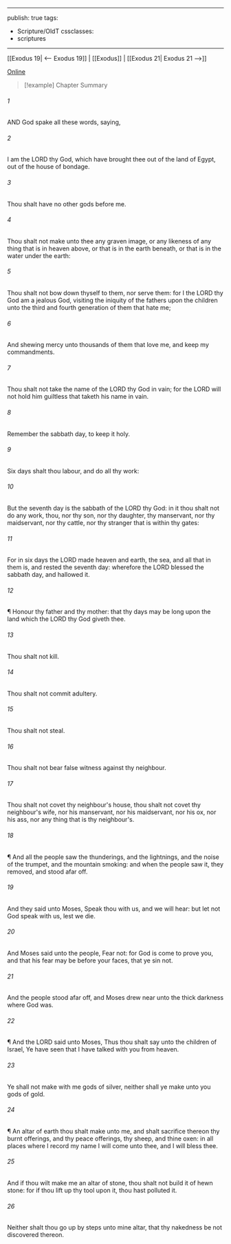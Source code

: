 

---
publish: true
tags:
  - Scripture/OldT
cssclasses:
  - scriptures
---
[[Exodus 19| <-- Exodus 19]] | [[Exodus]] | [[Exodus 21| Exodus 21 -->]]

[Online](https://churchofjesuschrist.org/study/scriptures/ot/ex/20?lang=eng)

>[!example] Chapter Summary
>
###### 1
AND God spake all these words, saying,
###### 2
I am the LORD thy God, which have brought thee out of the land of Egypt, out of the house of bondage.
###### 3
Thou shalt have no other gods before me.
###### 4
Thou shalt not make unto thee any graven image, or any likeness of any thing that is in heaven above, or that is in the earth beneath, or that is in the water under the earth:
###### 5
Thou shalt not bow down thyself to them, nor serve them: for I the LORD thy God am a jealous God, visiting the iniquity of the fathers upon the children unto the third and fourth generation of them that hate me;
###### 6
And shewing mercy unto thousands of them that love me, and keep my commandments.
###### 7
Thou shalt not take the name of the LORD thy God in vain; for the LORD will not hold him guiltless that taketh his name in vain.
###### 8
Remember the sabbath day, to keep it holy.
###### 9
Six days shalt thou labour, and do all thy work:
###### 10
But the seventh day is the sabbath of the LORD thy God: in it thou shalt not do any work, thou, nor thy son, nor thy daughter, thy manservant, nor thy maidservant, nor thy cattle, nor thy stranger that is within thy gates:
###### 11
For in six days the LORD made heaven and earth, the sea, and all that in them is, and rested the seventh day: wherefore the LORD blessed the sabbath day, and hallowed it.
###### 12
¶ Honour thy father and thy mother: that thy days may be long upon the land which the LORD thy God giveth thee.
###### 13
Thou shalt not kill.
###### 14
Thou shalt not commit adultery.
###### 15
Thou shalt not steal.
###### 16
Thou shalt not bear false witness against thy neighbour.
###### 17
Thou shalt not covet thy neighbour's house, thou shalt not covet thy neighbour's wife, nor his manservant, nor his maidservant, nor his ox, nor his ass, nor any thing that is thy neighbour's.
###### 18
¶ And all the people saw the thunderings, and the lightnings, and the noise of the trumpet, and the mountain smoking: and when the people saw it, they removed, and stood afar off.
###### 19
And they said unto Moses, Speak thou with us, and we will hear: but let not God speak with us, lest we die.
###### 20
And Moses said unto the people, Fear not: for God is come to prove you, and that his fear may be before your faces, that ye sin not.
###### 21
And the people stood afar off, and Moses drew near unto the thick darkness where God was.
###### 22
¶ And the LORD said unto Moses, Thus thou shalt say unto the children of Israel, Ye have seen that I have talked with you from heaven.
###### 23
Ye shall not make with me gods of silver, neither shall ye make unto you gods of gold.
###### 24
¶ An altar of earth thou shalt make unto me, and shalt sacrifice thereon thy burnt offerings, and thy peace offerings, thy sheep, and thine oxen: in all places where I record my name I will come unto thee, and I will bless thee.
###### 25
And if thou wilt make me an altar of stone, thou shalt not build it of hewn stone: for if thou lift up thy tool upon it, thou hast polluted it.
###### 26
Neither shalt thou go up by steps unto mine altar, that thy nakedness be not discovered thereon.



